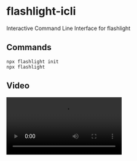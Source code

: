 # flashlight-icli
Interactive Command Line Interface for flashlight

## Commands
```
npx flashlight init
npx flashlight
```

## Video
<video src="https://github.com/WayneKim92/flashlight-icli/assets/75321423/ce8cae93-c006-476e-9e75-f7653c8b3c93"/>

